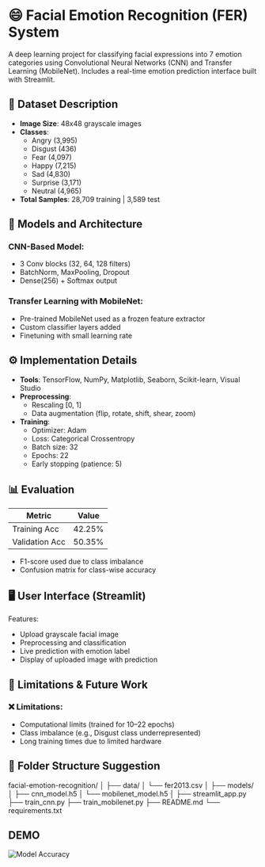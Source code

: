# 😄 Facial Emotion Recognition (FER) System

A deep learning project for classifying facial expressions into 7 emotion categories using Convolutional Neural Networks (CNN) and Transfer Learning (MobileNet). Includes a real-time emotion prediction interface built with Streamlit.

## 📁 Dataset Description

- **Image Size**: 48x48 grayscale images
- **Classes**:
  - Angry (3,995)
  - Disgust (436)
  - Fear (4,097)
  - Happy (7,215)
  - Sad (4,830)
  - Surprise (3,171)
  - Neutral (4,965)
- **Total Samples**: 28,709 training | 3,589 test

## 🧠 Models and Architecture

### CNN-Based Model:
- 3 Conv blocks (32, 64, 128 filters)
- BatchNorm, MaxPooling, Dropout
- Dense(256) + Softmax output

### Transfer Learning with MobileNet:
- Pre-trained MobileNet used as a frozen feature extractor
- Custom classifier layers added
- Finetuning with small learning rate

## ⚙️ Implementation Details

- **Tools**: TensorFlow, NumPy, Matplotlib, Seaborn, Scikit-learn, Visual Studio
- **Preprocessing**: 
  - Rescaling [0, 1]
  - Data augmentation (flip, rotate, shift, shear, zoom)
- **Training**:
  - Optimizer: Adam
  - Loss: Categorical Crossentropy
  - Batch size: 32
  - Epochs: 22
  - Early stopping (patience: 5)


## 📊 Evaluation

| Metric        | Value         |
|---------------|---------------|
| Training Acc  | 42.25%        |
| Validation Acc| 50.35%        |

- F1-score used due to class imbalance
- Confusion matrix for class-wise accuracy

## 🖥️ User Interface (Streamlit)

Features:
- Upload grayscale facial image
- Preprocessing and classification
- Live prediction with emotion label
- Display of uploaded image with prediction


## 🚧 Limitations & Future Work

### ❌ Limitations:
- Computational limits (trained for 10–22 epochs)
- Class imbalance (e.g., Disgust class underrepresented)
- Long training times due to limited hardware

## 📂 Folder Structure Suggestion

facial-emotion-recognition/
│
├── data/
│ └── fer2013.csv
│
├── models/
│ ├── cnn_model.h5
│ └── mobilenet_model.h5
│
├── streamlit_app.py
├── train_cnn.py
├── train_mobilenet.py
├── README.md
└── requirements.txt

## DEMO

![Model Accuracy](model_accuracy.png)
